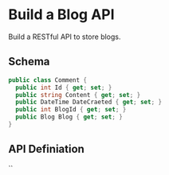 # Build a Blog API

Build a RESTful API to store blogs.

## Schema

```C#
public class Comment {
  public int Id { get; set; }
  public string Content { get; set; }
  public DateTime DateCraeted { get; set; }
  public int BlogId { get; set; }
  public Blog Blog { get; set; }
}

```

## API Definiation

``
